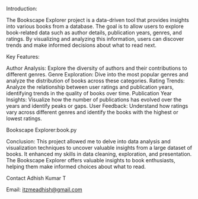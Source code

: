 Introduction:

The Bookscape Explorer project is a data-driven tool that provides insights into various books from a database. The goal is to allow users to explore book-related data such as author details, publication years, genres, and ratings. By visualizing and analyzing this information, users can discover trends and make informed decisions about what to read next.

Key Features:

Author Analysis: Explore the diversity of authors and their contributions to different genres.
Genre Exploration: Dive into the most popular genres and analyze the distribution of books across these categories.
Rating Trends: Analyze the relationship between user ratings and publication years, identifying trends in the quality of books over time.
Publication Year Insights: Visualize how the number of publications has evolved over the years and identify peaks or gaps.
User Feedback: Understand how ratings vary across different genres and identify the books with the highest or lowest ratings.

Bookscape Explorer:book.py

Conclusion:
This project allowed me to delve into data analysis and visualization techniques to uncover valuable insights from a large dataset of books. It enhanced my skills in data cleaning, exploration, and presentation. The Bookscape Explorer offers valuable insights to book enthusiasts, helping them make informed choices about what to read.

Contact Adhish Kumar T

Email: itzmeadhish@gmail.com
